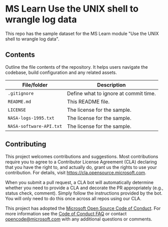 # MS Learn Use the UNIX shell to wrangle log data

<!--
Guidelines on README format: https://review.docs.microsoft.com/help/onboard/admin/samples/concepts/readme-template?branch=master

Guidance on onboarding samples to docs.microsoft.com/samples: https://review.docs.microsoft.com/help/onboard/admin/samples/process/onboarding?branch=master

Taxonomies for products and languages: https://review.docs.microsoft.com/new-hope/information-architecture/metadata/taxonomies?branch=master
-->

This repo has the sample dataset for the MS Learn module "Use the UNIX shell to wrangle log data".

## Contents

Outline the file contents of the repository. It helps users navigate the codebase, build configuration and any related assets.

| File/folder             | Description                                |
| ----------------------- | ------------------------------------------ |
| `.gitignore`            | Define what to ignore at commit time.      |
| `README.md`             | This README file.                          |
| `LICENSE`               | The license for the sample.                |
| `NASA-logs-1995.txt`    | The license for the sample.                |
| `NASA-software-API.txt` | The license for the sample.                |

## Contributing

This project welcomes contributions and suggestions. Most contributions require you to agree to a
Contributor License Agreement (CLA) declaring that you have the right to, and actually do, grant us
the rights to use your contribution. For details, visit https://cla.opensource.microsoft.com.

When you submit a pull request, a CLA bot will automatically determine whether you need to provide
a CLA and decorate the PR appropriately (e.g., status check, comment). Simply follow the instructions
provided by the bot. You will only need to do this once across all repos using our CLA.

This project has adopted the [Microsoft Open Source Code of Conduct](https://opensource.microsoft.com/codeofconduct/).
For more information see the [Code of Conduct FAQ](https://opensource.microsoft.com/codeofconduct/faq/) or
contact [opencode@microsoft.com](mailto:opencode@microsoft.com) with any additional questions or comments.
